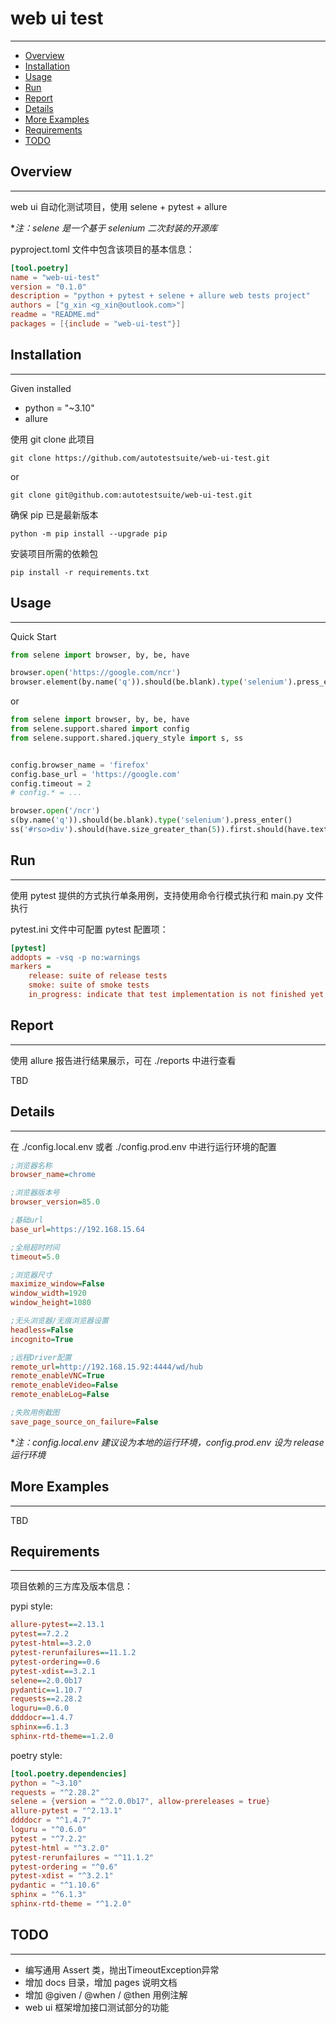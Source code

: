 # web ui test

---

- [Overview](#overview)
- [Installation](#installation)
- [Usage](#usage)
- [Run](#run)
- [Report](#report)
- [Details](#details)
- [More Examples](#more-examples)
- [Requirements](#requirements)
- [TODO](#todo)

## Overview

---
web ui 自动化测试项目，使用 selene + pytest + allure

**注：selene 是一个基于 selenium 二次封装的开源库*

pyproject.toml 文件中包含该项目的基本信息：
```toml
[tool.poetry]
name = "web-ui-test"
version = "0.1.0"
description = "python + pytest + selene + allure web tests project"
authors = ["g_xin <g_xin@outlook.com>"]
readme = "README.md"
packages = [{include = "web-ui-test"}]
```

## Installation

---
Given installed
- python = "~3.10"
- allure

使用 git clone 此项目
```shell
git clone https://github.com/autotestsuite/web-ui-test.git
```
or
```shell
git clone git@github.com:autotestsuite/web-ui-test.git
```

确保 pip 已是最新版本
```shell
python -m pip install --upgrade pip
```

安装项目所需的依赖包
```shell
pip install -r requirements.txt
```

## Usage

---

Quick Start

```python
from selene import browser, by, be, have

browser.open('https://google.com/ncr')
browser.element(by.name('q')).should(be.blank).type('selenium').press_enter()
```

or

```python
from selene import browser, by, be, have
from selene.support.shared import config
from selene.support.shared.jquery_style import s, ss


config.browser_name = 'firefox'
config.base_url = 'https://google.com'
config.timeout = 2
# config.* = ...

browser.open('/ncr')
s(by.name('q')).should(be.blank).type('selenium').press_enter()
ss('#rso>div').should(have.size_greater_than(5)).first.should(have.text('Selenium automates browsers'))
```

## Run

---

使用 pytest 提供的方式执行单条用例，支持使用命令行模式执行和 main.py 文件执行

pytest.ini 文件中可配置 pytest 配置项：
```ini
[pytest]
addopts = -vsq -p no:warnings
markers =
    release: suite of release tests
    smoke: suite of smoke tests
    in_progress: indicate that test implementation is not finished yet
```

## Report

---
使用 allure 报告进行结果展示，可在 ./reports 中进行查看

TBD

## Details

---
在 ./config.local.env 或者 ./config.prod.env 中进行运行环境的配置
```ini
;浏览器名称
browser_name=chrome

;浏览器版本号
browser_version=85.0

;基础url
base_url=https://192.168.15.64

;全局超时时间
timeout=5.0

;浏览器尺寸
maximize_window=False
window_width=1920
window_height=1080

;无头浏览器/无痕浏览器设置
headless=False
incognito=True

;远程Driver配置
remote_url=http://192.168.15.92:4444/wd/hub
remote_enableVNC=True
remote_enableVideo=False
remote_enableLog=False

;失败用例截图
save_page_source_on_failure=False
```

**注：config.local.env 建议设为本地的运行环境，config.prod.env 设为 release 运行环境*

## More Examples

---
TBD

## Requirements

---
项目依赖的三方库及版本信息：

pypi style:
```ini
allure-pytest==2.13.1
pytest==7.2.2
pytest-html==3.2.0
pytest-rerunfailures==11.1.2
pytest-ordering==0.6
pytest-xdist==3.2.1
selene==2.0.0b17
pydantic==1.10.7
requests==2.28.2
loguru==0.6.0
ddddocr==1.4.7
sphinx==6.1.3
sphinx-rtd-theme==1.2.0
```
poetry style:
```toml
[tool.poetry.dependencies]
python = "~3.10"
requests = "^2.28.2"
selene = {version = "^2.0.0b17", allow-prereleases = true}
allure-pytest = "^2.13.1"
ddddocr = "^1.4.7"
loguru = "^0.6.0"
pytest = "^7.2.2"
pytest-html = "^3.2.0"
pytest-rerunfailures = "^11.1.2"
pytest-ordering = "^0.6"
pytest-xdist = "^3.2.1"
pydantic = "^1.10.6"
sphinx = "^6.1.3"
sphinx-rtd-theme = "^1.2.0"
```

## TODO

---
- 编写通用 Assert 类，抛出TimeoutException异常
- 增加 docs 目录，增加 pages 说明文档
- 增加 @given / @when / @then 用例注解
- web ui 框架增加接口测试部分的功能